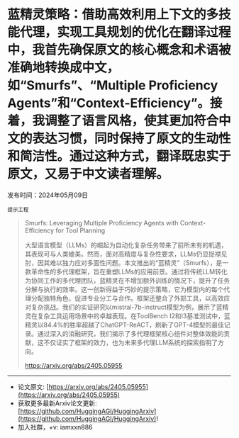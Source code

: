 # 蓝精灵策略：借助高效利用上下文的多技能代理，实现工具规划的优化在翻译过程中，我首先确保原文的核心概念和术语被准确地转换成中文，如“Smurfs”、“Multiple Proficiency Agents”和“Context-Efficiency”。接着，我调整了语言风格，使其更加符合中文的表达习惯，同时保持了原文的生动性和简洁性。通过这种方式，翻译既忠实于原文，又易于中文读者理解。
发布时间：2024年05月09日

`提示工程`
> Smurfs: Leveraging Multiple Proficiency Agents with Context-Efficiency for Tool Planning
>
> 大型语言模型（LLMs）的崛起为自动化复杂任务带来了前所未有的机遇，其表现可与人类媲美。然而，面对高精度与复杂性要求，LLMs仍显捉襟见肘，因其难以独力应对多面性问题。本文推出的“蓝精灵”（Smurfs），是一款革命性的多代理框架，旨在重塑LLMs的应用前景。通过将传统LLM转化为协同工作的多代理团队，蓝精灵在不增加额外训练的情况下，提升了任务分解与执行的效率。这一创新得益于巧妙的提示策略，它为模型内的每个代理分配独特角色，促进专业分工与合作。框架还整合了外部工具，以高效应对复杂挑战。我们的实证研究以mistral-7b-instruct模型为例，展示了蓝精灵在复杂工具运用场景中的卓越表现。在ToolBench I2和I3基准测试中，蓝精灵以84.4%的胜率超越了ChatGPT-ReACT，刷新了GPT-4模型的最佳记录。通过深入的消融研究，我们揭示了多代理框架核心组件对整体效能的贡献，这不仅证实了框架的效力，也为未来多代理LLM系统的探索指明了方向。
>
> https://arxiv.org/abs/2405.05955


<hr />

- 论文原文: [https://arxiv.org/abs/2405.05955](https://arxiv.org/abs/2405.05955)
- 获取更多最新Arxiv论文更新: [https://github.com/HuggingAGI/HuggingArxiv](https://github.com/HuggingAGI/HuggingArxiv)!
- 加入社群，+v: iamxxn886